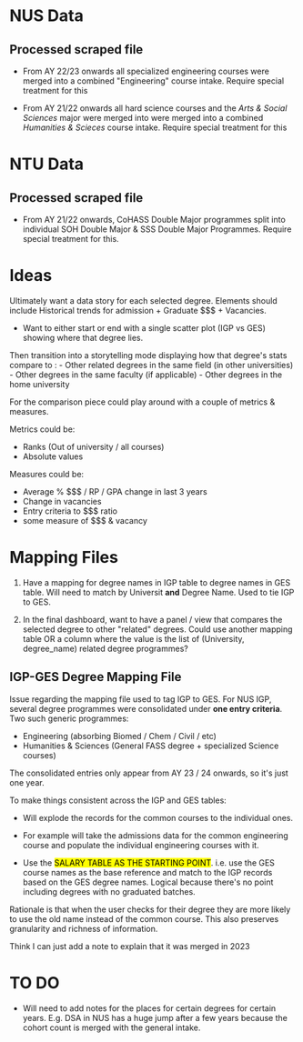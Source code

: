 # NUS Data

## Processed scraped file
- From AY 22/23 onwards all specialized engineering courses were merged into a combined "Engineering" course intake. Require special treatment for this

- From AY 21/22 onwards all hard science courses and the *Arts & Social Sciences* major were merged into were merged into a combined *Humanities & Scieces* course intake. Require special treatment for this

# NTU Data

## Processed scraped file
- From AY 21/22 onwards, CoHASS Double Major programmes split into individual SOH Double Major & SSS Double Major Programmes. Require special treatment for this.


# Ideas

Ultimately want a data story for each selected degree. Elements should include Historical trends for admission + Graduate $$$ + Vacancies. 

- Want to either start or end with a single scatter plot (IGP vs GES) showing where that degree lies. 

Then transition into a storytelling mode displaying how that degree's stats compare to :
    - Other related degrees in the same field (in other universities)
    - Other degrees in the same faculty (if applicable)
    - Other degrees in the home university 

For the comparison piece could play around with a couple of metrics & measures. 

Metrics could be: 
- Ranks (Out of university / all courses)
- Absolute values

Measures could be:
- Average % $$$ / RP / GPA change in last 3 years
- Change in vacancies
- Entry criteria to $$$ ratio
- some measure of $$$ & vacancy

# Mapping Files
1. Have a mapping for degree names in IGP table to degree names in GES table. Will need to match by Universit **and** Degree Name.  Used to tie IGP to GES.

2. In the final dashboard, want to have a panel / view that compares the selected degree to other "related" degrees. Could use another mapping table OR a column where the value is the list of (University, degree_name) related degree programmes?

## IGP-GES Degree Mapping File

Issue regarding the mapping file used to tag IGP to GES. For NUS IGP, several degree programmes were consolidated under **one entry criteria**. Two such generic programmes: 

- Engineering (absorbing Biomed / Chem / Civil / etc)
- Humanities & Sciences (General FASS degree + specialized Science courses)

The consolidated entries only appear from AY 23 / 24 onwards, so it's just one year. 

To make things consistent across the IGP and GES tables:

- Will explode the records for the common courses to the individual ones. 
- For example will take the admissions data for the common engineering course and populate the individual engineering courses with it. 

- Use the <mark>SALARY TABLE AS THE STARTING POINT</mark>. i.e. use the GES course names as the base reference and match to the IGP records based on the GES degree names. Logical because there's no point including degrees with no graduated batches. 

Rationale is that when the user checks for their degree they are more likely to use the old name instead of the common course. This also preserves granularity and richness of information. 

Think I can just add a note to explain that it was merged in 2023

# TO DO
- Will need to add notes for the places for certain degrees for certain years. E.g. DSA in NUS has a huge jump after a few years because the cohort count is merged with the general intake. 
